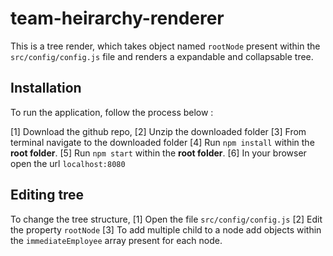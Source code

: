 # team-heirarchy-renderer

This is a tree render, which takes object named `rootNode` present within the `src/config/config.js` file and renders a expandable and collapsable tree.

## Installation
To run the application, follow the process below :

[1] Download the github repo, 
[2] Unzip the downloaded folder
[3] From terminal navigate to the downloaded folder
[4] Run `npm install` within the **root folder**. 
[5] Run `npm start` within the **root folder**. 
[6] In your browser open the url `localhost:8080`

## Editing tree
To change the tree structure,
[1] Open the file `src/config/config.js`
[2] Edit the property `rootNode`
[3] To add multiple child to a node add objects within the `immediateEmployee` array present for each node.
